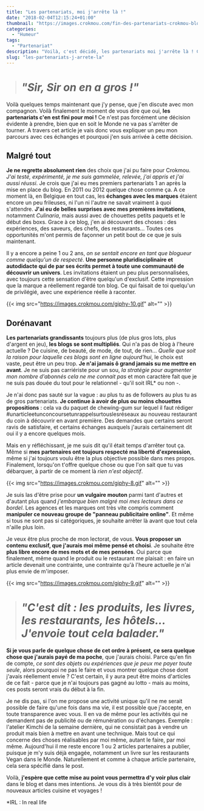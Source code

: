 ```yaml
---
title: "Les partenariats, moi j'arrête là !"
date: "2018-02-04T12:15:24+01:00"
thumbnail: "https://images.crokmou.com/fin-des-partenariats-crokmou-blog-belge-cuisine-voyage.jpg"
categories:
  - "Humeur"
tags:
  - "Partenariat"
description: "Voilà, c'est décidé, les partenariats moi j'arrête là ! Ce n'est pas forcément une décision évidente à prendre, bien que en soit le Monde ne va pas s'arrêter de tourner."
slug: "les-partenariats-j-arrete-la"
---
```




> # _"Sir, Sir on en a gros !"_

Voilà quelques temps maintenant que j'y pense, que j'en discute avec mon compagnon. Voilà finalement le moment de vous dire que oui, **les partenariats c'en est fini pour moi !**
Ce n'est pas forcément une décision évidente à prendre, bien que en soit le Monde ne va pas s'arrêter de tourner. A travers cet article je vais donc vous expliquer un peu mon parcours avec ces échanges et pourquoi j'en suis arrivée à cette décision.

## Malgré tout

**Je ne regrette absolument rien** des choix que j'ai pu faire pour Crokmou. *J'ai testé, expérimenté, je me suis gammelée, relevée, j'ai appris et j'ai aussi réussi*. Je crois que j'ai eu mes premiers partenariats 1 an après la mise en place du blog. En 2011 ou 2012 quelque chose comme ça. A ce moment là, en Belgique en tout cas, les **échanges avec les marques** étaient encore un peu frileuses, ni l'un ni l'autre ne savait vraiment à quoi s'attendre.
**J'ai eu de belles surprises avec mes premières invitations**, notamment *Culinaria*, mais aussi avec de chouettes petits paquets et le début des boxs. Grace à ce blog, j'en ai découvert des choses : des expériences, des saveurs, des chefs, des restaurants... Toutes ces opportunités m'ont permis de façonner un petit bout de ce que je suis maintenant.

Il y a encore a peine 1 ou 2 ans, *on se sentait encore en tant que blogueur comme quelqu'un de respecté*. **Une personne pluridisciplinaire et autodidacte qui de par ses écrits permet à toute une communauté de découvrir un univers**. Les invitations étaient un peu plus personnalisées, avec toujours cette sensation d'être quelqu'un d'exclusif. Cette impression que la marque a réellement regardé ton blog. Ce qui faisait de toi quelqu'un de privilégié, avec une expérience réelle à raconter.

{{< img src="https://images.crokmou.com/giphy-10.gif" alt="" >}}

## Dorénavant

**Les partenariats grandissants** toujours plus (de plus gros lots, plus d'argent en jeu), **les blogs se sont multipliés**. Qui n'a pas de blog à l'heure actuelle ? De cuisine, de beauté, de mode, de tout, de rien... *Quelle que soit la raison pour laquelle ces blogs sont en ligne aujourd'hui*, le choix est vaste, peut être un peu trop.
**Je n'ai jamais ô grand jamais su me mettre en avant**. Je ne suis pas carriériste pour un sou, *la stratégie pour augmenter mon nombre d'abonnés cela ne me connait pas* et mon caractère fait que je ne suis pas douée du tout pour le relationnel - qu'il soit IRL* ou non -.

Je n'ai donc pas sauté sur la vague : au plus tu as de followers au plus tu as de gros partenariats.
**Je continue à avoir de plus ou moins chouettes propositions** : cela va du paquet de chewing-gum sur lequel il faut rédiger #unarticleetunconcoursetunrappelsurtouslesréseaux au nouveau restaurant du coin à découvrir en avant première. Des demandes que certains seront ravis de satisfaire, et certains échanges auxquels j'aurais certainement dit oui il y a encore quelques mois.

Mais en y réfléchissant, je me suis dit qu'il était temps d'arrêter tout ça. Même si **mes partenaires ont toujours respecté ma liberté d'expression**, même si j'ai toujours voulu être la plus objective possible dans mes propos. Finalement, lorsqu'on t'offre quelque chose ou que l'on sait que tu vas débarquer, à partir de ce moment là *rien n'est objectif*.

{{< img src="https://images.crokmou.com/giphy-8.gif" alt="" >}}

Je suis las d'être prise pour **un vulgaire mouton** parmi tant d'autres et d'autant plus quand *j'embarque bien malgré moi mes lecteurs dans ce bordel*.
Les agences et les marques ont très vite compris comment **manipuler ce nouveau groupe de "panneau publicitaire online"**. Et même si tous ne sont pas si catégoriques, je souhaite arrêter là avant que tout cela n'aille plus loin.

Je veux être plus proche de mon lectorat, de vous. **Vous proposer un contenu exclusif, que j'aurais moi même pensé et choisi**. Je souhaite être **plus libre encore de mes mots et de mes pensées**. Oui parce que finalement, même quand le produit ou le restaurant me plaisait : en faire un article devenait une contrainte, une contrainte qu'à l'heure actuelle je n'ai plus envie de m'imposer.

{{< img src="https://images.crokmou.com/giphy-9.gif" alt="" >}}

> # _"C'est dit : les produits, les livres, les restaurants, les hôtels... J'envoie tout cela balader."_

 **Si je vous parle de quelque chose de cet ordre à présent, ce sera quelque chose que j'aurais payé de ma poche**, que j'aurais choisi. Parce qu'en fin de compte, *ce sont des objets ou expériences que je peux me payer toute seule*, alors pourquoi ne pas le faire et vous montrer quelque chose dont j'avais réellement envie ? C'est certain, il y aura peut être moins d'articles de ce fait - parce que je n'ai toujours pas gagné au lotto - mais au moins, ces posts seront vrais du début à la fin.

Je ne dis pas, si l'on me propose une activité unique qu'il ne me serait possible de faire qu'une fois dans ma vie, il est possible que j'accepte, en toute transparence avec vous. Il en va de même pour les activités qui ne demandent pas de publicité ou de rémunération ou d'échanges. Exemple : l'atelier Kimchi de la semaine dernière, qui ne consistait pas à vendre un produit mais bien à mettre en avant une technique. Mais tout ce qui concerne des choses réalisables par moi même, autant le faire, par moi même.
Aujourd'hui il me reste encore 1 ou 2 articles partenaires a publier, puisque je m'y suis déjà engagée, notamment un livre sur les restaurants Vegan dans le Monde. Naturellement et comme à chaque article partenaire, cela sera spécifié dans le post.

Voilà, **j'espère que cette mise au point vous permettra d'y voir plus clair** dans le blog et dans mes intentions.
Je vous dis à très bientôt pour de nouveaux articles cuisine et voyages !


*IRL : In real life
